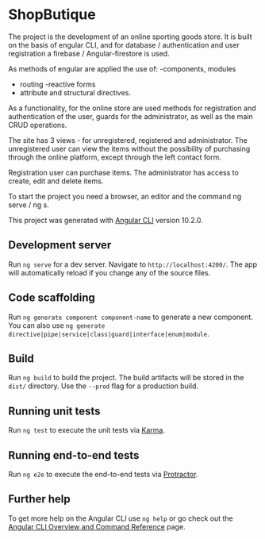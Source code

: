 # ShopButique

The project is the development of an online sporting goods store.
It is built on the basis of engular CLI, and for database / authentication and user registration a firebase / Angular-firestore is used.

As methods of engular are applied the use of:
-components, modules
- routing
-reactive forms
- attribute and structural directives.

As a functionality, for the online store are used methods for registration and authentication of the user, 
guards for the administrator, 
as well as the main CRUD operations.

The site has 3 views - for unregistered, registered and administrator.
The unregistered user can view the items without the possibility of purchasing through the online platform, except through the left contact form.

Registration user can purchase items.
The administrator has access to create, edit and delete items.

To start the project you need a browser, an editor and the command ng serve / ng s.





This project was generated with [Angular CLI](https://github.com/angular/angular-cli) version 10.2.0.

## Development server

Run `ng serve` for a dev server. Navigate to `http://localhost:4200/`. The app will automatically reload if you change any of the source files.

## Code scaffolding

Run `ng generate component component-name` to generate a new component. You can also use `ng generate directive|pipe|service|class|guard|interface|enum|module`.

## Build

Run `ng build` to build the project. The build artifacts will be stored in the `dist/` directory. Use the `--prod` flag for a production build.

## Running unit tests

Run `ng test` to execute the unit tests via [Karma](https://karma-runner.github.io).

## Running end-to-end tests

Run `ng e2e` to execute the end-to-end tests via [Protractor](http://www.protractortest.org/).

## Further help

To get more help on the Angular CLI use `ng help` or go check out the [Angular CLI Overview and Command Reference](https://angular.io/cli) page.
